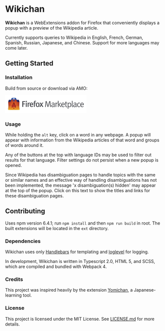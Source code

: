 # Wikichan
**Wikichan** is a WebExtensions addon for Firefox that conveniently displays a popup with a preview of 
the Wikipedia article. 

Currently supports queries to Wikipedia in English, French, German, Spanish, Russian, Japanese, and Chinese. 
Support for more languages may come later.

## Getting Started

### Installation
Build from source or download via AMO:

[![](img/marketplace.png)](https://addons.mozilla.org/en-US/firefox/addon/wikichan/)

### Usage
While holding the `alt` key, click on a word in any webpage. A popup will appear with information from 
the Wikipedia articles of that word and groups of words around it. 

Any of the buttons at the top with language IDs may be used to filter out results for that language.
Filter settings do not persist when a new popup is opened.

Since Wikipedia has disambiguation pages to handle topics with the same or similar names and an effective
way of handling disambiguations has not been implemented, the message 'x disambiguation(s) hidden' may 
appear at the top of the popup. Click on this text to show the titles and links for these disambiguation
pages.

## Contributing
Uses npm version 6.4.1; run `npm install` and then `npm run build` in root. The built extensions will 
be located in the `ext` directory.

### Dependencies
Wikichan uses only [Handlebars](https://handlebarsjs.com/) for templating and 
[loglevel](https://npmjs.com/loglevel) for logging.

In development, Wikichan is written in Typescript 2.0, HTML 5, and SCSS, which are compiled and bundled 
with Webpack 4.

### Credits
This project was inspired heavily by the extension [Yomichan](https://foosoft.net/projects/yomichan),
a Japanese-learning tool.

### License
This project is licensed under the MIT License. See [LICENSE.md](LICENSE.md) for more details.